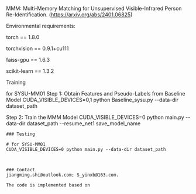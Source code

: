 MMM: Multi-Memory Matching for Unsupervised Visible-Infrared Person Re-Identification. (https://arxiv.org/abs/2401.06825)

Environmental requirements:

torch == 1.8.0

torchvision ==  0.9.1+cu111

faiss-gpu  == 1.6.3

scikit-learn == 1.3.2

Training

for SYSU-MM01
Step 1: Obtain Features and Pseudo-Labels from Baseline Model
CUDA_VISIBLE_DEVICES=0,1 python Baseline_sysu.py --data-dir dataset_path

Step 2: Train the MMM Model
CUDA_VISIBLE_DEVICES=0 python main.py --data-dir dataset_path --resume_net1 save_model_name


```
### Testing

# for SYSU-MM01
CUDA_VISIBLE_DEVICES=0 python main.py --data-dir dataset_path



### Contact
jiangming.shi@outlook.com; S_yinxb@163.com.

The code is implemented based on
